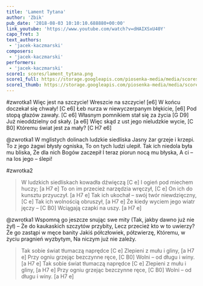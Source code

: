 ```yaml
---
title: 'Lament Tytana'
author: 'Zbik'
pub_date: '2018-08-03 10:10:10.688880+00:00'
link_youtube: 'https://www.youtube.com/watch?v=dHAIXSxU40Y'
capo_fret: 3
text_authors:
 - 'jacek-kaczmarski'
composers:
 - 'jacek-kaczmarski'
performers:
 - 'jacek-kaczmarski'
score1: scores/lament_tytana.png
score1_full: https://storage.googleapis.com/piosenka-media/media/scores/lament_tytana.png
score1_thumb: https://storage.googleapis.com/piosenka-media/media/scores/lament_tytana.png.180x0_q85_upscale.png
---
```


#zwrotka1
Więc jest na szczycie! Wreszcie na szczycie! [e6]
W końcu doczekał się chwały! [C e6]
Łeb nurza w niewyczerpanym błękicie, [e6]
Pod stopą głazów zawały. [C e6]
Własnym pomnikiem stał się za życia [G D9]
Już nieoddzielny od skały. [a e6]
Więc skąd z ust jego nieludzkie wycie, [C B0]
Któremu świat jest za mały? [C H7 e6]

@zwrotka1
W mglistych dolinach ludzkie siedliska
Jasny żar grzeje i krzepi.
To z jego żagwi błysły ogniska,
To on tych ludzi ulepił.
Tak ich niedola była mu bliska,
Że dla nich Bogów zaczepił
I teraz piorun nocą mu błyska,
A ci – na los jego – ślepi!

#zwrotka2
>W ludzkich siedliskach kowadła dźwięczą [C e]
>I ogień pod miechem huczy; [a H7 e]
>To on im przecież narzędzia wręczył, [C e]
>On ich do kunsztu przyuczył. [a H7 e]
>Tak ich ukochał – swój twór niewdzięczny, [C e]
>Tak ich wolnością obruszył, [a H7 e]
>Że kiedy wyciem jego wiatr jęczy – [C B0]
>Wciągają czapki na uszy. [a H7 e]

@zwrotka1
Wspomną go jeszcze snując swe mity
(Tak, jakby dawno już nie żył) –
Że do kaukaskich szczytów przybity,
Lecz przecież kto w to uwierzy?
Że go zastąpi w męce banity
Jakiś półczłowiek, półzwierzę,
Któremu, w życiu pragnień wyzbytym,
Na niczym już nie zależy.

>Tak sobie świat tłumaczą naprędce [C e]
>Zlepieni z mułu i gliny, [a H7 e]
>Przy ogniu grzejąc bezczynne ręce, [C B0]
>Wolni – od długu i winy. [a H7 e]
>Tak sobie świat tłumaczą naprędce [C e]
>Zlepieni z mułu i gliny, [a H7 e]
>Przy ogniu grzejąc bezczynne ręce, [C B0]
>Wolni – od długu i winy. [a H7 e]